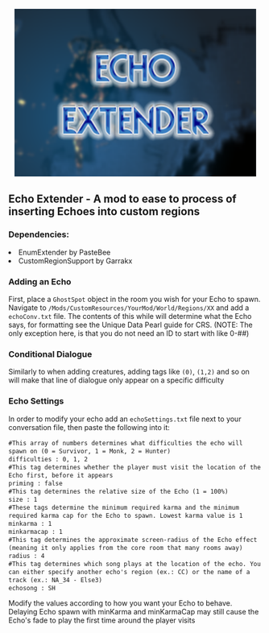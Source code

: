 <p align="center">
<img src="EchoExtender.png" width="480" height="333">
</p>
<h2>Echo Extender - A mod to ease to process of inserting Echoes into custom regions </h2>
<h3>Dependencies:</h3>
<li>EnumExtender by PasteBee</li>
<li>CustomRegionSupport by Garrakx</li>
<h3>Adding an Echo</h3>
First, place a <code>GhostSpot</code> object in the room you wish for your Echo to spawn. Navigate to <code>/Mods/CustomResources/YourMod/World/Regions/XX</code> and add a <code>echoConv.txt</code> file. The contents of this while will determine what the Echo says, for formatting see the Unique Data Pearl guide for CRS. (NOTE: The only exception here, is that you do not need an ID to start with like 0-##)
<h3>Conditional Dialogue</h3>
Similarly to when adding creatures, adding tags like <code>(0)</code>, <code>(1,2)</code> and so on will make that line of dialogue only appear on a specific difficulty
<h3>Echo Settings</h3>
In order to modify your echo add an <code>echoSettings.txt</code> file next to your conversation file, then paste the following into it:
<pre><code>#This array of numbers determines what difficulties the echo will spawn on (0 = Survivor, 1 = Monk, 2 = Hunter)
difficulties : 0, 1, 2
#This tag determines whether the player must visit the location of the Echo first, before it appears
priming : false
#This tag determines the relative size of the Echo (1 = 100%)
size : 1
#These tags determine the minimum required karma and the minimum required karma cap for the Echo to spawn. Lowest karma value is 1
minkarma : 1
minkarmacap : 1
#This tag determines the approximate screen-radius of the Echo effect (meaning it only applies from the core room that many rooms away)
radius : 4
#This tag determines which song plays at the location of the echo. You can either specify another echo's region (ex.: CC) or the name of a track (ex.: NA_34 - Else3)
echosong : SH
</code></pre>
Modify the values according to how you want your Echo to behave. Delaying Echo spawn with minKarma and minKarmaCap may still cause the Echo's fade to play the first time around the player visits
